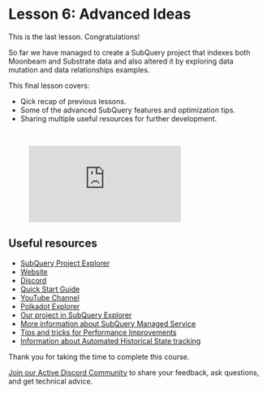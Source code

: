 # Lesson 6: Advanced Ideas

This is the last lesson. Congratulations! 

So far we have managed to create a SubQuery project that indexes both Moonbeam and Substrate data and also altered it by exploring data mutation and data relationships examples. 

This final lesson covers: 
- Qick recap of previous lessons.
- Some of the advanced SubQuery features and optimization tips.
- Sharing multiple useful resources for further development.

<br/>
<figure class="video_container">
  <iframe src="https://www.youtube.com/embed/-3imN-LVM_k" frameborder="0" allowfullscreen="true"></iframe>
</figure>

## Useful resources

- [SubQuery Project Explorer](https://explorer.subquery.network/)
- [Website](https://subquery.network/)
- [Discord](https://discord.com/invite/subquery)
- [Quick Start Guide](../../quickstart/quickstart.md)
- [YouTube Channel](https://www.youtube.com/c/SubQueryNetwork)
- [Polkadot Explorer](https://polkadot.js.org/apps/#/explorer)
- [Our project in SubQuery Explorer](https://explorer.subquery.network/subquery/subquery/Moonbeam-Subquery-Integration-Tutorial)
- [More information about SubQuery Managed Service](https://subquery.network/managedservices)
- [Tips and tricks for Performance Improvements](../../build/optimisation.md)
- [Information about Automated Historical State tracking](../../run_publish/historical.md) 

Thank you for taking the time to complete this course.

[Join our Active Discord Community](https://discord.com/invite/subquery) to share your feedback, ask questions, and get technical advice. 